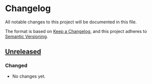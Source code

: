 # Changelog
All notable changes to this project will be documented in this file.

The format is based on [Keep a Changelog](https://keepachangelog.com/en/1.0.0/),
and this project adheres to [Semantic Versioning](https://semver.org/spec/v2.0.0.html).

## [Unreleased]
### Changed

- No changes yet.

[Unreleased]: https://github.com/symfony-doge/event/compare/0.1.0...0.x
[0.1.0]: https://github.com/symfony-doge/event/releases/tag/0.1.0